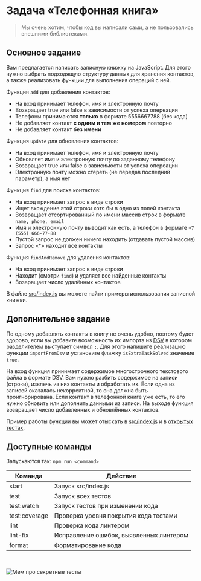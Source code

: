 # Задача «Телефонная книга»

> Мы очень хотим, чтобы код вы написали сами, а не пользовались внешними библиотеками.

## Основное задание

Вам предлагается написать записную книжку на JavaScript. Для этого нужно выбрать подходящую структуру
данных для хранения контактов, а также реализовать функции для выполнения операций с ней.

Функция `add` для добавления контактов:

- На вход принимает телефон, имя и электронную почту
- Возвращает true или false в зависимости от успеха опереации
- Телефоны принимаются **только** в формате 5556667788 (без кода)
- Не добавляет контакт **с одним и тем же номером** повторно
- Не добавляет контакт **без имени**

Функция `update` для обновления контактов:

- На вход принимает телефон, имя и электронную почту
- Обновляет имя и электронную почту по заданному телефону
- Возвращает true или false в зависимости от успеха опереации
- Электронную почту можно стереть (не передав последний параметр), а имя нет

Функция `find` для поиска контактов:

- На вход принимает запрос в виде строки
- Ищет вхождение этой строки хотя бы в одно из полей контакта
- Возвращает отсортированный по имени массив строк в формате `name, phone, email`
- Имя и электронную почту выводит как есть, а телефон в формате `+7 (555) 666-77-88`
- Пустой запрос не должен ничего находить (отдавать пустой массив)
- Запрос «\*» находит все контакты

Функция `findAndRemove` для удаления контактов:

- На вход принимает запрос в виде строки
- Находит (смотри `find`) и удаляет все найденные контакты
- Возвращает число удалённых контактов

В файле [src/index.js](./src/index.js) вы можете найти примеры использования записной книжки.

## Дополнительное задание

По одному добавлять контакты в книгу не очень удобно, поэтому будет здорово, если вы добавите
возможность их импорта из [DSV](https://en.wikipedia.org/wiki/Delimiter-separated_values) в котором
разделителем выступает символ `;`. Для этого напишите реализацию функции `importFromDsv` и установите
флажку `isExtraTaskSolved` значение `true`.

На вход функция принимает содержимое многострочного текстового файла в формате DSV. Вам нужно разбить содержимое на записи (строки), извлечь из них контакты и обработать их. Если одна из записей оказалась некорректной, то она должна быть проигнорирована. Если контакт в телефонной книге уже есть, то его нужно обновить или дополнить данными из записи. На выходе функция возвращает число добавленных и обновлённых контактов.

Пример работы функции вы может отыскать в [src/index.js](./src/index.js) и в [открытых тестах](./test/phonebook.spec.js).

## Доступные команды

Запускаются так: `npm run <command>`

| Команда       | Действие                                |
| ------------- | --------------------------------------- |
| start         | Запуск src/index.js                     |
| test          | Запуск всех тестов                      |
| test:watch    | Запуск тестов при изменении кода        |
| test:coverage | Проверка уровня покрытия кода тестами   |
| lint          | Проверка кода линтером                  |
| lint-fix      | Исправление ошибок, выявленных линтером |
| format        | Форматирование кода                     |

<br/>

<img 
  src="https://yastatic.net/s3/lyceum/ifmo-homeworks/secret-tests-meme.png"
  title="Мем про секретные тесты"
/>
